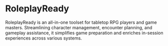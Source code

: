 # RoleplayReady
RoleplayReady is an all-in-one toolset for tabletop RPG players and game masters. Streamlining character management, encounter planning, and gameplay assistance, it simplifies game preparation and enriches in-session experiences across various systems.
